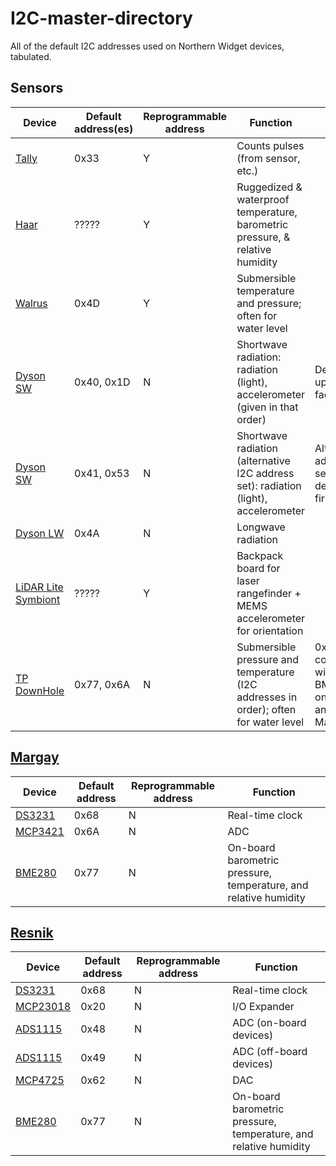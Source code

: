 # I2C-master-directory
All of the default I2C addresses used on Northern Widget devices, tabulated.


## Sensors

| **Device**                                                                                 	| **Default address(es)** 	| **Reprogrammable address** 	| **Function**                                                                         	| **Notes**                                       	|
|--------------------------------------------------------------------------------------------	|-------------------------	|----------------------------	|--------------------------------------------------------------------------------------	|-------------------------------------------------	|
| [Tally](https://github.com/NorthernWidget-Skunkworks/Project-Tally)                        	| 0x33                    	| Y                          	| Counts pulses (from sensor, etc.)                                                    	|                                                 	|
| [Haar](https://github.com/NorthernWidget-Skunkworks/Project-Haar)                          	| ?????                   	| Y                          	| Ruggedized & waterproof temperature, barometric pressure, & relative humidity        	|                                                 	|
| [Walrus](https://github.com/NorthernWidget-Skunkworks/Project-Walrus)                      	| 0x4D                    	| Y                          	| Submersible temperature and pressure; often for water level                          	|                                                 	|
| [Dyson SW](https://github.com/NorthernWidget-Skunkworks/Project-Dyson)                     	| 0x40, 0x1D              	| N                          	| Shortwave radiation: radiation (light), accelerometer (given in that order)          	| Default; upwards-facing                         	|
| [Dyson SW](https://github.com/NorthernWidget-Skunkworks/Project-Dyson)                     	| 0x41, 0x53              	| N                          	| Shortwave radiation (alternative I2C address set): radiation (light), accelerometer  	| Alternative addresses set in device firmware    	|
| [Dyson LW](https://github.com/NorthernWidget-Skunkworks/Project-Dyson)                     	| 0x4A                    	| N                          	| Longwave radiation                                                                   	|                                                 	|
| [LiDAR Lite Symbiont](https://github.com/NorthernWidget-Skunkworks/Project-Symbiont-LiDAR) 	| ?????                   	| Y                          	| Backpack board for laser rangefinder + MEMS accelerometer for orientation            	|                                                 	|
| [TP DownHole](https://github.com/NorthernWidget/TP-DownHole)                               	| 0x77, 0x6A              	| N                          	| Submersible pressure and temperature (I2C addresses in order); often for water level 	| 0x77 conflicts with BME280 on Resnik and Margay 	|


## [Margay](https://github.com/NorthernWidget-Skunkworks/Project-Margay)

| **Device**                                                	| **Default address** 	| **Reprogrammable address** 	| **Function**                                                     	|
|-----------------------------------------------------------	|---------------------	|----------------------------	|------------------------------------------------------------------	|
| [DS3231](https://github.com/NorthernWidget/DS3231_Logger) 	| 0x68                	| N                          	| Real-time clock                                                  	|
| [MCP3421](https://github.com/NorthernWidget/MCP3421)      	| 0x6A                	| N                          	| ADC                                                              	|
| [BME280](https://github.com/NorthernWidget/BME_Library)   	| 0x77                	| N                          	| On-board barometric pressure, temperature, and relative humidity 	|


## [Resnik](https://github.com/NorthernWidget-Skunkworks/Project-Resnik)

| **Device**                                                        	| **Default address** 	| **Reprogrammable address** 	| **Function**                                                     	|
|-------------------------------------------------------------------	|---------------------	|----------------------------	|------------------------------------------------------------------	|
| [DS3231](https://github.com/NorthernWidget/DS3231_Logger)         	| 0x68                	| N                          	| Real-time clock                                                  	|
| [MCP23018](https://github.com/NorthernWidget-Skunkworks/MCP23018) 	| 0x20                	| N                          	| I/O Expander                                                     	|
| [ADS1115](https://github.com/adafruit/Adafruit_ADS1X15)           	| 0x48                	| N                          	| ADC (on-board devices)                                           	|
| [ADS1115](https://github.com/adafruit/Adafruit_ADS1X15)           	| 0x49                	| N                          	| ADC (off-board devices)                                          	|
| [MCP4725](https://github.com/NorthernWidget-Skunkworks/MCP4725)   	| 0x62                	| N                          	| DAC                                                              	|
| [BME280](https://github.com/NorthernWidget/BME_Library)           	| 0x77                	| N                          	| On-board barometric pressure, temperature, and relative humidity 	|
